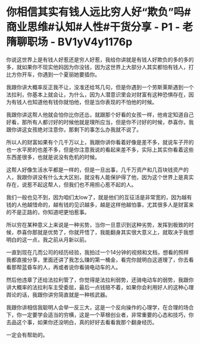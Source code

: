 # 你相信其实有钱人远比穷人好“欺负”吗#商业思维#认知#人性#干货分享 - P1 - 老隋聊职场 - BV1yV4y1176p

你说这世界上是有钱人好惹还是穷人好惹，我给你讲就是有钱人好欺负的多的多的多，就如果你不现实他妈因为你没钱，因为这世界上大部分人其实都怕有钱人，打比方你开车，你遇到一个夏丽她要插你。

我跟你讲大概率反正我不让，没准还给骂几句，但是你遇到一个劳斯莱斯遇到一个法拉利，你基本上就会让，为什么，因为人潜意识里会对财富有这种恐惧存在，因为有钱人也知道他有钱你就怕他，但是当你表现的不怕他的时候。

我跟你讲这帮人他就会怕你比你还怂，就跟那个好看的女孩一样，他肯定知道自己好看，那所有人都讨好的时候他就是理所应当，但是你不讨好的时候，恭喜你，我跟你讲这女孩绝对注意你，那剩下的事怎么办我就不说了。

所以人的财富如果有个几千万以上，我跟你讲你看着好像是差不多，就说车子开的也一水平房的也差不多，但是你注意我说的看起来差不多，实际上其实你看着这些东西差很多，也就是说没有危机的时候。

这帮人好像生活水平都是一样的，但是一旦出事，几千万资产和几百块钱资产的人，我跟你讲没有什么太大区别，就没有人能保护得了他，因为这个世界上是真实存在，说惹不起这帮人，但我们也不用担心惹不起的人。

我们一般也见不到，因为咱们太low了，就是他们的互征活是非常宽的，因为越有钱的人他越惜命的，越有钱的见识越多，越是这样他越怕事，尤其很多人是财富来的不是正路的，你知道吧更怕惹事。

所以穷在某种意义上来说是一种劣势，当你一旦意识到这种劣势，发挥到极致的时候，恭喜你那就是优势了，你就开悟了，我能翻身其实很大意义上，就取决于我想明白的这一点，我之前从月新以前。

一直到现在几而公司的经历经验，我拍过一个14分钟的视频和文档，想看的照样我都直接分享，里面还讲了我怎么赚的第一桶金，看完你就明白这道理了，你去看看那帮蓝昏车的人，再或者说你看骑电动车的人。

然后他违章了还给法拉利管了，你觉得是法拉利弱势，还骑电动车的弱势，我跟你讲大概率的法拉利车主受委屈，最后一点钱赔不着，如果你会利用好人的这种心理舆论的话，我跟你讲穷简直就是一种核武器。

我跟你讲相信我聪明人会举一反三大，这是一个反向操作的心理学，在合理的场合下，你一定要学会适当的穷横，这是一个草根创业者，非常重要的心态和技巧，你去品这个事，如果你还没明白，真的好好去看看我那个翻身经历。

一定会有帮助的。